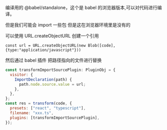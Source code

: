 编译用的 @babel/standalone，这个是 babel 的浏览器版本,可以对代码进行编译。

但是我们可能会 import 一些包 但是这在浏览器环境里是没有的

可以使用 URL.createObjectURL 创建一个引用

`const url = URL.createObjectURL(new Blob([code],{type:"application/javascript"}))`

然后通过 babel 插件 把路径指向的文件进行替换

```js
const transformImportSourcePlugin: PluginObj = {
  visitor: {
    ImportDeclaration(path) {
      path.node.source.value = url;
    },
  },
};
const res = transform(code, {
  presets: ["react", "typescript"],
  filename: "xxx.ts",
  plugins: [transformImportSourcePlugin],
});
```
